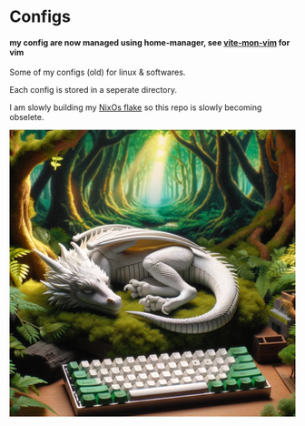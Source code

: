 
# Configs

#### my config are now managed using home-manager, see [vite-mon-vim](https://github.com/briossant/vite-mon-vim) for vim

Some of my configs (old) for linux & softwares.

Each config is stored in a seperate directory.

I am slowly building my [NixOs flake](https://github.com/briossant/Nix-sa-mere-Os) so this repo is slowly becoming obselete.

![Cool image](https://github.com/briossant/Configs/blob/main/images/for-the-README.png)
